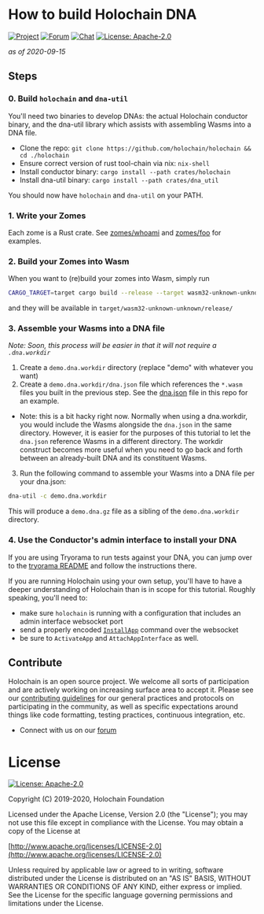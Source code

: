 # How to build Holochain DNA

[![Project](https://img.shields.io/badge/project-holochain-blue.svg?style=flat-square)](http://holochain.org/)
[![Forum](https://img.shields.io/badge/chat-forum%2eholochain%2enet-blue.svg?style=flat-square)](https://forum.holochain.org)
[![Chat](https://img.shields.io/badge/chat-chat%2eholochain%2enet-blue.svg?style=flat-square)](https://chat.holochain.org)
[![License: Apache-2.0](https://img.shields.io/badge/License-Apache%202.0-blue.svg)](https://www.apache.org/licenses/LICENSE-2.0)

*as of 2020-09-15*

## Steps

### 0. Build `holochain` and `dna-util`

You'll need two binaries to develop DNAs: the actual Holochain conductor binary, and the dna-util library which assists with assembling Wasms into a DNA file.

- Clone the repo: `git clone https://github.com/holochain/holochain && cd ./holochain`
- Ensure correct version of rust tool-chain via nix: `nix-shell`
- Install conductor binary: `cargo install --path crates/holochain`
- Install dna-util binary: `cargo install --path crates/dna_util`

You should now have `holochain` and `dna-util` on your PATH.

### 1. Write your Zomes

Each zome is a Rust crate. See [zomes/whoami](zomes/whoami) and [zomes/foo](zomes/foo) for examples.

### 2. Build your Zomes into Wasm

When you want to (re)build your zomes into Wasm, simply run

```bash
CARGO_TARGET=target cargo build --release --target wasm32-unknown-unknown
```

and they will be available in `target/wasm32-unknown-unknown/release/`

### 3. Assemble your Wasms into a DNA file

*Note: Soon, this process will be easier in that it will not require a `.dna.workdir`*

1. Create a `demo.dna.workdir` directory (replace "demo" with whatever you want)
2. Create a `demo.dna.workdir/dna.json` file which references the `*.wasm` files you built in the previous step. See the [dna.json](dna.json) file in this repo for an example.
  - Note: this is a bit hacky right now. Normally when using a dna.workdir, you would include the Wasms alongside the `dna.json` in the same directory. However, it is easier for the purposes of this tutorial to let the `dna.json` reference Wasms in a different directory. The workdir construct becomes more useful when you need to go back and forth between an already-built DNA and its constituent Wasms.
3. Run the following command to assemble your Wasms into a DNA file per your dna.json:

```bash
dna-util -c demo.dna.workdir
```

This will produce a `demo.dna.gz` file as a sibling of the `demo.dna.workdir` directory.

### 4. Use the Conductor's admin interface to install your DNA

If you are using Tryorama to run tests against your DNA, you can jump over to the [tryorama README](https://github.com/holohcain/tryorama-rsm) and follow the instructions there.

If you are running Holochain using your own setup, you'll have to have a deeper understanding of Holochain than is in scope for this tutorial. Roughly speaking, you'll need to:

- make sure `holochain` is running with a configuration that includes an admin interface websocket port
- send a properly encoded [`InstallApp`](https://github.com/holochain/holochain/blob/66ca899d23842cadebc214d591475987f4af4f43/crates/holochain/src/conductor/api/api_external/admin_interface.rs#L240) command over the websocket
- be sure to `ActivateApp` and `AttachAppInterface` as well.

## Contribute
Holochain is an open source project.  We welcome all sorts of participation and are actively working on increasing surface area to accept it.  Please see our [contributing guidelines](/CONTRIBUTING.md) for our general practices and protocols on participating in the community, as well as specific expectations around things like code formatting, testing practices, continuous integration, etc.

* Connect with us on our [forum](https://forum.holochain.org)

# License
[![License: Apache-2.0](https://img.shields.io/badge/License-Apache%202.0-blue.svg)](https://www.apache.org/licenses/LICENSE-2.0)

Copyright (C) 2019-2020, Holochain Foundation

Licensed under the Apache License, Version 2.0 (the "License");
you may not use this file except in compliance with the License.
You may obtain a copy of the License at

[http://www.apache.org/licenses/LICENSE-2.0](http://www.apache.org/licenses/LICENSE-2.0)

Unless required by applicable law or agreed to in writing, software
distributed under the License is distributed on an "AS IS" BASIS,
WITHOUT WARRANTIES OR CONDITIONS OF ANY KIND, either express or implied.
See the License for the specific language governing permissions and
limitations under the License.
